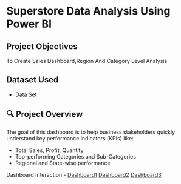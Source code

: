 # Superstore Data Analysis Using Power BI
## Project Objectives
To Create Sales Dashboard,Region And Category Level Analysis

## Dataset Used
- <a href="https://github.com/Abndx/Data-Analysis-Dashboard/blob/main/Power%20BI%20Dashboard%20-%20Superstore.xlsx">Data Set </a>

## 🔍 Project Overview

The goal of this dashboard is to help business stakeholders quickly understand key performance indicators (KPIs) like:

- Total Sales, Profit, Quantity
- Top-performing Categories and Sub-Categories
- Regional and State-wise performance


Dashboard Interaction - <a href="https://github.com/Abndx/Data-Analysis-Dashboard/blob/main/Screenshot%202025-06-09%20160531.png">Dashboard1</a>
                        <a href="https://github.com/Abndx/Data-Analysis-Dashboard/blob/main/Screenshot%202025-06-09%20160647.png">Dashboard2</a>
                        <a href="https://github.com/Abndx/Data-Analysis-Dashboard/blob/main/Screenshot%202025-06-09%20160656.png">Dashboard3</a>
